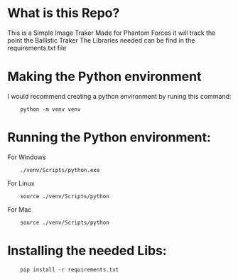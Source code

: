 # What is this Repo?

This is a Simple Image Traker Made for Phantom Forces it will track the point the Ballistic Traker
The Libraries needed can be find in the requirements.txt file

# Making the Python environment

I would recommend creating a python environment by runing this command:
```
    python -m venv venv
```

# Running the Python environment:

For Windows
```
    ./venv/Scripts/python.exe
```

For Linux
```
    source ./venv/Scripts/python
```

For Mac
```
    source ./venv/Scripts/python
```

# Installing the needed Libs:
```
    pip install -r requirements.txt
```
